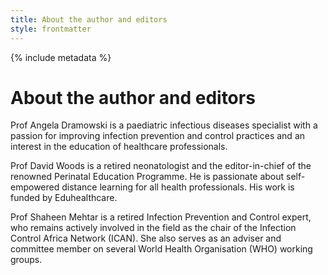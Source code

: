 ```yaml
---
title: About the author and editors
style: frontmatter
---
```


{% include metadata %}

# About the author and editors

Prof Angela Dramowski is a paediatric infectious diseases specialist with a passion for improving infection prevention and control practices and an interest in the education of healthcare professionals. 

Prof David Woods is a retired neonatologist and the editor-in-chief of the renowned Perinatal Education Programme.  He is passionate about self-empowered distance learning for all health professionals. His work is funded by Eduhealthcare.

Prof Shaheen Mehtar is a retired Infection Prevention and Control expert, who remains actively involved in the field as the chair of the Infection Control Africa Network (ICAN). She also serves as an adviser and committee member on several World Health Organisation (WHO) working groups.